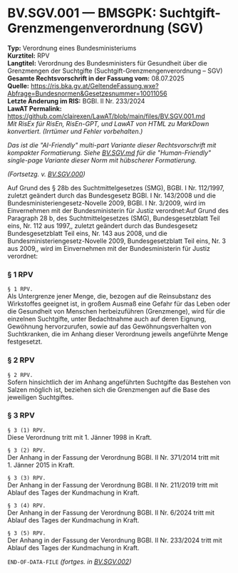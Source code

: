 # BV.SGV.001 — BMSGPK: Suchtgift-Grenzmengenverordnung (SGV)
**Typ:** Verordnung eines Bundesministeriums  
**Kurztitel:** RPV  
**Langtitel:** Verordnung des Bundesministers für Gesundheit über die Grenzmengen der Suchtgifte (Suchtgift-Grenzmengenverordnung – SGV)  
**Gesamte Rechtsvorschrift in der Fassung vom:** 08.07.2025  
**Quelle:** https://ris.bka.gv.at/GeltendeFassung.wxe?Abfrage=Bundesnormen&Gesetzesnummer=10011056  
**Letzte Änderung im RIS:** BGBl. II Nr. 233/2024  
**LawAT Permalink:** https://github.com/clairexen/LawAT/blob/main/files/BV.SGV.001.md  
*Mit RisEx für RisEn, RisEn-GPT, und LawAT von HTML zu MarkDown konvertiert. (Irrtümer und Fehler vorbehalten.)*

*Das ist die "AI-Friendly" multi-part Variante dieser Rechtsvorschrift mit kompakter Formatierung. Siehe [BV.SGV.md](BV.SGV.md) für die "Human-Friendly" single-page Variante dieser Norm mit hübscherer Formatierung.*

*(Fortsetzg. v. [BV.SGV.000](BV.SGV.000.md))*

Auf Grund des § 28b des Suchtmittelgesetzes (SMG), BGBl. I Nr. 112/1997, zuletzt geändert durch das Bundesgesetz BGBl. I Nr. 143/2008 und die Bundesministeriengesetz-Novelle 2009, BGBl. I Nr. 3/2009, wird im Einvernehmen mit der Bundesministerin für Justiz verordnet:Auf Grund des Paragraph 28 b, des Suchtmittelgesetzes (SMG), Bundesgesetzblatt Teil eins, Nr. 112 aus 1997,, zuletzt geändert durch das Bundesgesetz Bundesgesetzblatt Teil eins, Nr. 143 aus 2008, und die Bundesministeriengesetz-Novelle 2009, Bundesgesetzblatt Teil eins, Nr. 3 aus 2009,, wird im Einvernehmen mit der Bundesministerin für Justiz verordnet:

### § 1 RPV

`§ 1 RPV.`  
Als Untergrenze jener Menge, die, bezogen auf die Reinsubstanz des Wirkstoffes geeignet ist, in großem Ausmaß eine Gefahr für das Leben oder die Gesundheit von Menschen herbeizuführen (Grenzmenge), wird für die einzelnen Suchtgifte, unter Bedachtnahme auch auf deren Eignung, Gewöhnung hervorzurufen, sowie auf das Gewöhnungsverhalten von Suchtkranken, die im Anhang dieser Verordnung jeweils angeführte Menge festgesetzt.

### § 2 RPV

`§ 2 RPV.`  
Sofern hinsichtlich der im Anhang angeführten Suchtgifte das Bestehen von Salzen möglich ist, beziehen sich die Grenzmengen auf die Base des jeweiligen Suchtgiftes.

### § 3 RPV

`§ 3 (1) RPV.`  
Diese Verordnung tritt mit 1. Jänner 1998 in Kraft.

`§ 3 (2) RPV.`  
Der Anhang in der Fassung der Verordnung BGBl. II Nr. 371/2014 tritt mit 1. Jänner 2015 in Kraft.

`§ 3 (3) RPV.`  
Der Anhang in der Fassung der Verordnung BGBl. II Nr. 211/2019 tritt mit Ablauf des Tages der Kundmachung in Kraft.

`§ 3 (4) RPV.`  
Der Anhang in der Fassung der Verordnung BGBl. II Nr. 6/2024 tritt mit Ablauf des Tages der Kundmachung in Kraft.

`§ 3 (5) RPV.`  
Der Anhang in der Fassung der Verordnung BGBl. II Nr. 233/2024 tritt mit Ablauf des Tages der Kundmachung in Kraft.

`END-OF-DATA-FILE` *(fortges. in [BV.SGV.002](BV.SGV.002.md))*
